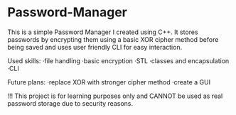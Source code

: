 # Password-Manager

This is a simple Password Manager I created using C++. It stores passwords by encrypting them using a basic XOR cipher method before being saved and uses user friendly CLI for easy interaction.

Used skills:
·file handling
·basic encryption
·STL
·classes and encapsulation
·CLI

Future plans:
·replace XOR with stronger cipher method
·create a GUI

!!! This project is for learning purposes only and CANNOT be used as real password storage due to security reasons.
